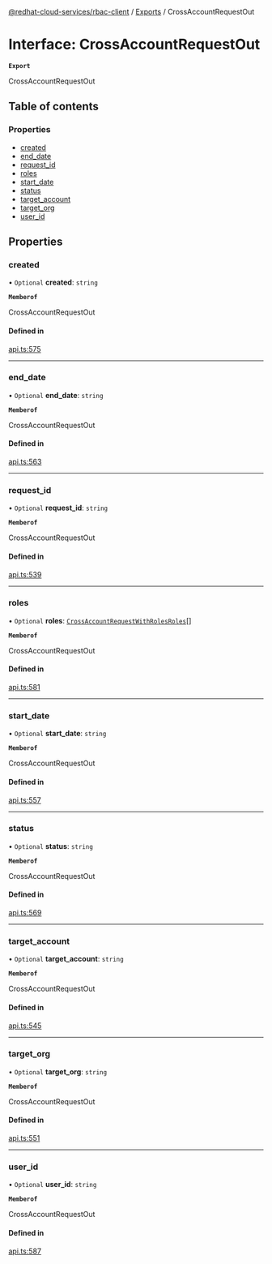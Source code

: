 [@redhat-cloud-services/rbac-client](../README.md) / [Exports](../modules.md) / CrossAccountRequestOut

# Interface: CrossAccountRequestOut

**`Export`**

CrossAccountRequestOut

## Table of contents

### Properties

- [created](CrossAccountRequestOut.md#created)
- [end\_date](CrossAccountRequestOut.md#end_date)
- [request\_id](CrossAccountRequestOut.md#request_id)
- [roles](CrossAccountRequestOut.md#roles)
- [start\_date](CrossAccountRequestOut.md#start_date)
- [status](CrossAccountRequestOut.md#status)
- [target\_account](CrossAccountRequestOut.md#target_account)
- [target\_org](CrossAccountRequestOut.md#target_org)
- [user\_id](CrossAccountRequestOut.md#user_id)

## Properties

### created

• `Optional` **created**: `string`

**`Memberof`**

CrossAccountRequestOut

#### Defined in

[api.ts:575](https://github.com/RedHatInsights/javascript-clients/blob/main/packages/rbac/api.ts#L575)

___

### end\_date

• `Optional` **end\_date**: `string`

**`Memberof`**

CrossAccountRequestOut

#### Defined in

[api.ts:563](https://github.com/RedHatInsights/javascript-clients/blob/main/packages/rbac/api.ts#L563)

___

### request\_id

• `Optional` **request\_id**: `string`

**`Memberof`**

CrossAccountRequestOut

#### Defined in

[api.ts:539](https://github.com/RedHatInsights/javascript-clients/blob/main/packages/rbac/api.ts#L539)

___

### roles

• `Optional` **roles**: [`CrossAccountRequestWithRolesRoles`](CrossAccountRequestWithRolesRoles.md)[]

**`Memberof`**

CrossAccountRequestOut

#### Defined in

[api.ts:581](https://github.com/RedHatInsights/javascript-clients/blob/main/packages/rbac/api.ts#L581)

___

### start\_date

• `Optional` **start\_date**: `string`

**`Memberof`**

CrossAccountRequestOut

#### Defined in

[api.ts:557](https://github.com/RedHatInsights/javascript-clients/blob/main/packages/rbac/api.ts#L557)

___

### status

• `Optional` **status**: `string`

**`Memberof`**

CrossAccountRequestOut

#### Defined in

[api.ts:569](https://github.com/RedHatInsights/javascript-clients/blob/main/packages/rbac/api.ts#L569)

___

### target\_account

• `Optional` **target\_account**: `string`

**`Memberof`**

CrossAccountRequestOut

#### Defined in

[api.ts:545](https://github.com/RedHatInsights/javascript-clients/blob/main/packages/rbac/api.ts#L545)

___

### target\_org

• `Optional` **target\_org**: `string`

**`Memberof`**

CrossAccountRequestOut

#### Defined in

[api.ts:551](https://github.com/RedHatInsights/javascript-clients/blob/main/packages/rbac/api.ts#L551)

___

### user\_id

• `Optional` **user\_id**: `string`

**`Memberof`**

CrossAccountRequestOut

#### Defined in

[api.ts:587](https://github.com/RedHatInsights/javascript-clients/blob/main/packages/rbac/api.ts#L587)
